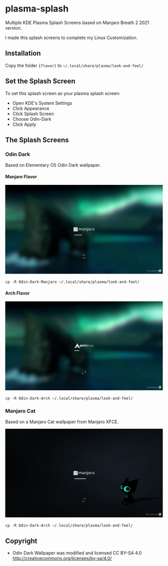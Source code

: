 # plasma-splash

Multiple KDE Plasma Splash Screens based on Manjaro Breath 2 2021 version.

I made this splash screens to complete my Linux Customization.

## Installation

Copy the folder `{flavor}` to `~/.local/share/plasma/look-and-feel/`

## Set the Splash Screen

To set this splash screen as your plasma splash screen:

- Open KDE's System Settings
- Click Appearance
- Click Splash Screen
- Choose Odin-Dark
- Click Apply

## The Splash Screens

### Odin Dark

Based on Elementary OS Odin Dark wallpaper.

#### Manjaro Flavor

![Preview](/Odin-Dark-Manjaro/contents/previews/splash.png "Preview")

    cp -R Odin-Dark-Manjaro ~/.local/share/plasma/look-and-feel/

#### Arch Flavor

![Preview](/Odin-Dark-Arch/contents/previews/splash.png "Preview")

    cp -R Odin-Dark-Arch ~/.local/share/plasma/look-and-feel/

### Manjaro Cat

Based on a Manjaro Cat wallpaper from Manjaro XFCE.

![Preview](/Manjaro-Cat/contents/previews/splash.png "Preview")

    cp -R Odin-Dark-Arch ~/.local/share/plasma/look-and-feel/

## Copyright

- Odin Dark Wallpaper was modified and licensed CC BY-SA 4.0 <http://creativecommons.org/licenses/by-sa/4.0/>
